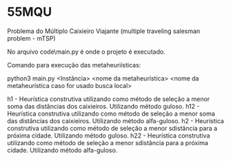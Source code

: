 # 55MQU

Problema do Múltiplo Caixieiro Viajante (multiple traveling salesman problem - mTSP)

No arquivo code\main.py é onde o projeto é executado.

Comando para execução das metaheuriísticas:

python3 main.py <Instância> <nome da metaheurística> <nome da metaheurística caso for usado busca local>

h1 - Heurística construtiva utilizando como método de seleção a menor soma das distâncias dos caixieiros. Utilizando método guloso.
h12 - Heurística construtiva utilizando como método de seleção a menor soma das distâncias dos caixieiros. Utilizando método alfa-guloso.
h2 - Heurística construtiva utilizando como método de seleção a menor sdistância para a próxima cidade. Utilizando método guloso.
h22 - Heurística construtiva utilizando como método de seleção a menor sdistância para a próxima cidade. Utilizando método alfa-guloso.
